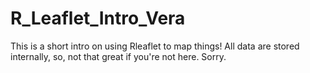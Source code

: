 # R_Leaflet_Intro_Vera

This is a short intro on using Rleaflet to map things! All data are stored internally, so, not that great if you're not here. Sorry.

